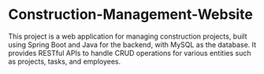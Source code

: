 # Construction-Management-Website
This project is a web application for managing construction projects, built using Spring Boot and Java for the backend, with MySQL as the database. It provides RESTful APIs to handle CRUD operations for various entities such as projects, tasks, and employees. 
